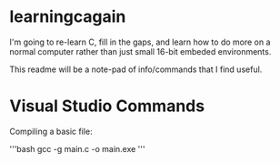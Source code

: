 # learningcagain

I'm going to re-learn C, fill in the gaps, and learn how to do more on a normal computer rather than just small 16-bit embeded environments.

This readme will be a note-pad of info/commands that I find useful.

# Visual Studio Commands

Compiling a basic file:

'''bash
gcc -g main.c -o main.exe
'''